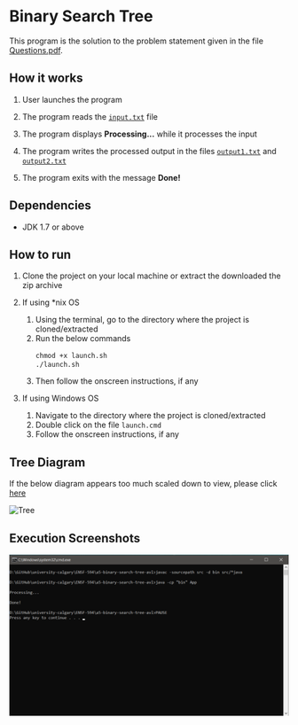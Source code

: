 # Binary Search Tree

This program is the solution to the problem statement given in the file [Questions.pdf](Questions.pdf).



## How it works

1. User launches the program

1. The program reads the [`input.txt`](input.txt) file

1. The program displays <b>Processing...</b> while it processes the input

1. The program writes the processed output in the files [`output1.txt`](output1.txt) and [`output2.txt`](output2.txt)

1. The program exits with the message <b>Done!</b>



## Dependencies

+ JDK 1.7 or above



## How to run

1. Clone the project on your local machine or extract the downloaded the zip archive

1. If using *nix OS
   1. Using the terminal, go to the directory where the project is cloned/extracted
   1. Run the below commands
      ```shell
      chmod +x launch.sh
      ./launch.sh
      ```
   1. Then follow the onscreen instructions, if any

1. If using Windows OS
   1. Navigate to the directory where the project is cloned/extracted
   1. Double click on the file `launch.cmd`
   1. Follow the onscreen instructions, if any



## Tree Diagram

If the below diagram appears too much scaled down to view, please click [here](Images/diagram.svg)

![Tree](Images/diagram.svg)



## Execution Screenshots

![Screenshot](Images/screenshot.png)
